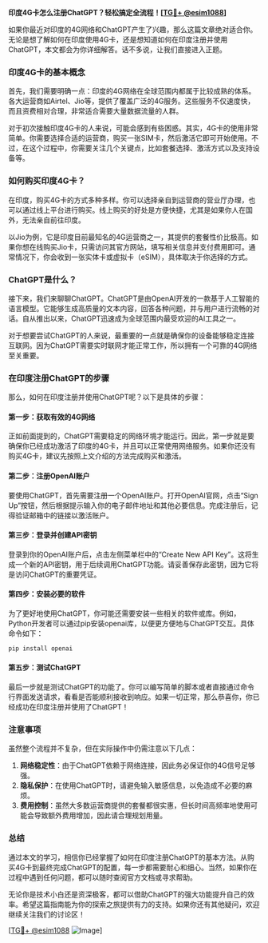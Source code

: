 **印度4G卡怎么注册ChatGPT？轻松搞定全流程！[[TG💪+ @esim1088](https://t.me/s/esim1088)]**

如果你最近对印度的4G网络和ChatGPT产生了兴趣，那么这篇文章绝对适合你。无论是想了解如何在印度使用4G卡，还是想知道如何在印度注册并使用ChatGPT，本文都会为你详细解答。话不多说，让我们直接进入正题。

### 印度4G卡的基本概念

首先，我们需要明确一点：印度的4G网络在全球范围内都属于比较成熟的体系。各大运营商如Airtel、Jio等，提供了覆盖广泛的4G服务。这些服务不仅速度快，而且资费相对合理，非常适合需要大量数据流量的人群。

对于初次接触印度4G卡的人来说，可能会感到有些困惑。其实，4G卡的使用非常简单。你需要选择合适的运营商，购买一张SIM卡，然后激活它即可开始使用。不过，在这个过程中，你需要关注几个关键点，比如套餐选择、激活方式以及支持设备等。

### 如何购买印度4G卡？

在印度，购买4G卡的方式多种多样。你可以选择亲自到运营商的营业厅办理，也可以通过线上平台进行购买。线上购买的好处是方便快捷，尤其是如果你人在国外，无法亲自前往印度。

以Jio为例，它是印度目前最知名的4G运营商之一，其提供的套餐性价比极高。如果你想在线购买Jio卡，只需访问其官方网站，填写相关信息并支付费用即可。通常情况下，你会收到一张实体卡或虚拟卡（eSIM），具体取决于你选择的方式。

### ChatGPT是什么？

接下来，我们来聊聊ChatGPT。ChatGPT是由OpenAI开发的一款基于人工智能的语言模型。它能够生成高质量的文本内容，回答各种问题，并与用户进行流畅的对话。自从推出以来，ChatGPT迅速成为全球范围内最受欢迎的AI工具之一。

对于想要尝试ChatGPT的人来说，最重要的一点就是确保你的设备能够稳定连接互联网。因为ChatGPT需要实时联网才能正常工作，所以拥有一个可靠的4G网络至关重要。

### 在印度注册ChatGPT的步骤

那么，如何在印度注册并使用ChatGPT呢？以下是具体的步骤：

#### 第一步：获取有效的4G网络
正如前面提到的，ChatGPT需要稳定的网络环境才能运行。因此，第一步就是要确保你已经成功激活了印度的4G卡，并且可以正常使用网络服务。如果你还没有购买4G卡，建议先按照上文介绍的方法完成购买和激活。

#### 第二步：注册OpenAI账户
要使用ChatGPT，首先需要注册一个OpenAI账户。打开OpenAI官网，点击“Sign Up”按钮，然后根据提示输入你的电子邮件地址和其他必要信息。完成注册后，记得验证邮箱中的链接以激活账户。

#### 第三步：登录并创建API密钥
登录到你的OpenAI账户后，点击左侧菜单栏中的“Create New API Key”。这将生成一个新的API密钥，用于后续调用ChatGPT功能。请妥善保存此密钥，因为它将是访问ChatGPT的重要凭证。

#### 第四步：安装必要的软件
为了更好地使用ChatGPT，你可能还需要安装一些相关的软件或库。例如，Python开发者可以通过pip安装openai库，以便更方便地与ChatGPT交互。具体命令如下：
```bash
pip install openai
```

#### 第五步：测试ChatGPT
最后一步就是测试ChatGPT的功能了。你可以编写简单的脚本或者直接通过命令行界面发送请求，看看是否能顺利接收到响应。如果一切正常，那么恭喜你，你已经成功在印度注册并使用了ChatGPT！

### 注意事项

虽然整个流程并不复杂，但在实际操作中仍需注意以下几点：
1. **网络稳定性**：由于ChatGPT依赖于网络连接，因此务必保证你的4G信号足够强。
2. **隐私保护**：在使用ChatGPT时，请避免输入敏感信息，以免造成不必要的麻烦。
3. **费用控制**：虽然大多数运营商提供的套餐都很实惠，但长时间高频率地使用可能会导致额外费用增加，因此请合理规划用量。

### 总结

通过本文的学习，相信你已经掌握了如何在印度注册ChatGPT的基本方法。从购买4G卡到最终完成ChatGPT的配置，每一步都需要耐心和细心。当然，如果你在过程中遇到任何问题，都可以随时查阅官方文档或寻求帮助。

无论你是技术小白还是资深极客，都可以借助ChatGPT的强大功能提升自己的效率。希望这篇指南能为你的探索之旅提供有力的支持。如果你还有其他疑问，欢迎继续关注我们的讨论区！

[[TG💪+ @esim1088](https://t.me/s/esim1088) ![Image](https://i.postimg.cc/4NQfJmqS/Snipaste-2025-05-13-00-14-12.png)]